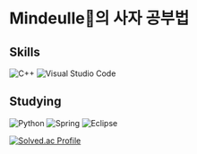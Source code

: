 # Mindeulle🌻의 사자 공부법

## Skills
![C++](https://img.shields.io/badge/c++-%2300599C.svg?style=for-the-badge&logo=c%2B%2B&logoColor=white)  ![Visual Studio Code](https://img.shields.io/badge/Visual%20Studio%20Code-0078d7.svg?style=for-the-badge&logo=visual-studio-code&logoColor=white)

## Studying
![Python](https://img.shields.io/badge/python-3670A0?style=for-the-badge&logo=python&logoColor=ffdd54) ![Spring](https://img.shields.io/badge/spring-%236DB33F.svg?style=for-the-badge&logo=spring&logoColor=white)	![Eclipse](https://img.shields.io/badge/Eclipse-FE7A16.svg?style=for-the-badge&logo=Eclipse&logoColor=white)

[![Solved.ac Profile](http://mazassumnida.wtf/api/generate_badge?boj=mindeulle)](https://solved.ac/mindeulle)<br/>

